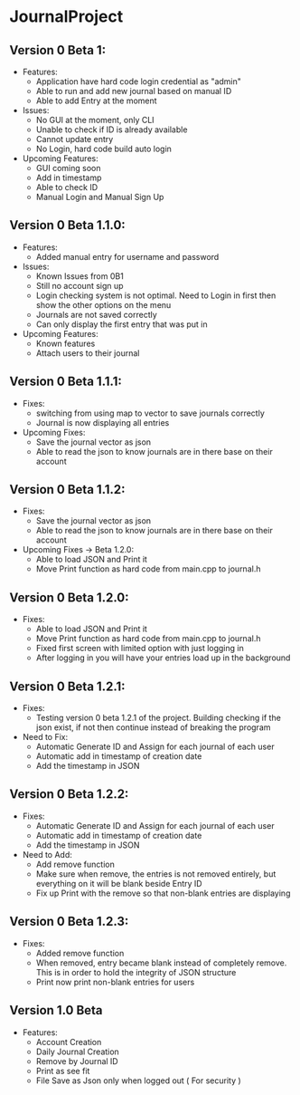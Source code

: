 # JournalProject
## Version 0 Beta 1:
- Features:
  + Application have hard code login credential as "admin"
  + Able to run and add new journal based on manual ID
  + Able to add Entry at the moment
- Issues:
  + No GUI at the moment, only CLI
  + Unable to check if ID is already available
  + Cannot update entry
  + No Login, hard code build auto login
- Upcoming Features:
  + GUI coming soon
  + Add in timestamp
  + Able to check ID
  + Manual Login and Manual Sign Up
  
## Version 0 Beta 1.1.0:
- Features:
  + Added manual entry for username and password
- Issues:
  + Known Issues from 0B1
  + Still no account sign up
  + Login checking system is not optimal. Need to Login in first then show the other options on the menu
  + Journals are not saved correctly
  + Can only display the first entry that was put in
- Upcoming Features:
  + Known features
  + Attach users to their journal

## Version 0 Beta 1.1.1:
- Fixes:
  + switching from using map to vector to save journals correctly
  + Journal is now displaying all entries
- Upcoming Fixes:
  + Save the journal vector as json
  + Able to read the json to know journals are in there base on their account

## Version 0 Beta 1.1.2:
- Fixes:
  + Save the journal vector as json
  + Able to read the json to know journals are in there base on their account
- Upcoming Fixes -> Beta 1.2.0:
  + Able to load JSON and Print it
  + Move Print function as hard code from main.cpp to journal.h


## Version 0 Beta 1.2.0:
- Fixes:
  + Able to load JSON and Print it
  + Move Print function as hard code from main.cpp to journal.h
  + Fixed first screen with limited option with just logging in
  + After logging in you will have your entries load up in the background
  
## Version 0 Beta 1.2.1:
- Fixes:
  + Testing version 0 beta 1.2.1 of the project. Building checking if the json exist, if
    not then continue instead of breaking the program
- Need to Fix:
  + Automatic Generate ID and Assign for each journal of each user
  + Automatic add in timestamp of creation date
  + Add the timestamp in JSON

## Version 0 Beta 1.2.2:
- Fixes:
  + Automatic Generate ID and Assign for each journal of each user
  + Automatic add in timestamp of creation date
  + Add the timestamp in JSON
- Need to Add:
  + Add remove function
  + Make sure when remove, the entries is not removed entirely, but everything on it will be blank beside Entry ID
  + Fix up Print with the remove so that non-blank entries are displaying 

## Version 0 Beta 1.2.3:
- Fixes:
  + Added remove function
  + When removed, entry became blank instead of completely remove. This is in order to hold the integrity of JSON structure
  + Print now print non-blank entries for users

## Version 1.0 Beta
- Features:
  + Account Creation
  + Daily Journal Creation
  + Remove by Journal ID
  + Print as see fit
  + File Save as Json only when logged out ( For security )
